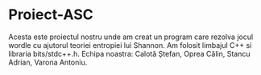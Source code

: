 # Proiect-ASC
Acesta este proiectul nostru unde am creat un program care rezolva jocul wordle cu ajutorul teoriei entropiei lui Shannon.
Am folosit limbajul C++ si libraria bits/stdc++.h.
Echipa noastra: Calotă Ștefan, Oprea Călin, Stancu Adrian, Varona Antoniu.
